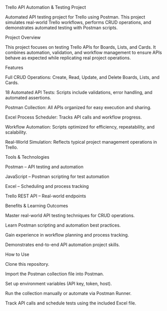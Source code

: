 Trello API Automation & Testing Project

Automated API testing project for Trello using Postman. This project simulates real-world Trello workflows, performs CRUD operations, and demonstrates automated testing with Postman scripts.

Project Overview

This project focuses on testing Trello APIs for Boards, Lists, and Cards. It combines automation, validation, and workflow management to ensure APIs behave as expected while replicating real project operations.

Features

Full CRUD Operations: Create, Read, Update, and Delete Boards, Lists, and Cards.

18 Automated API Tests: Scripts include validations, error handling, and automated assertions.

Postman Collection: All APIs organized for easy execution and sharing.

Excel Process Scheduler: Tracks API calls and workflow progress.

Workflow Automation: Scripts optimized for efficiency, repeatability, and scalability.

Real-World Simulation: Reflects typical project management operations in Trello.

Tools & Technologies

Postman – API testing and automation

JavaScript – Postman scripting for test automation

Excel – Scheduling and process tracking

Trello REST API – Real-world endpoints

Benefits & Learning Outcomes

Master real-world API testing techniques for CRUD operations.

Learn Postman scripting and automation best practices.

Gain experience in workflow planning and process tracking.

Demonstrates end-to-end API automation project skills.

How to Use

Clone this repository.

Import the Postman collection file into Postman.

Set up environment variables (API key, token, host).

Run the collection manually or automate via Postman Runner.

Track API calls and schedule tests using the included Excel file.
